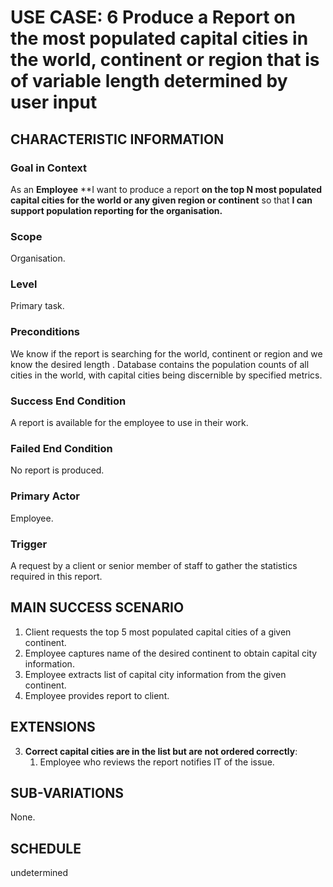 # USE CASE: 6 Produce a Report on the most populated capital cities in the world, continent or region that is of variable length determined by user input

## CHARACTERISTIC INFORMATION

### Goal in Context

As an **Employee** **I want to produce a report **on the top N most populated capital cities for the world or any given region or continent** so that **I can support population reporting for the organisation.**

### Scope

Organisation.

### Level

Primary task.

### Preconditions

We know if the report is searching for the world, continent or region and we know the desired length .  Database contains the population counts of all cities in the world, with capital cities being discernible by specified metrics.

### Success End Condition

A report is available for the employee to use in their work.

### Failed End Condition

No report is produced.

### Primary Actor

Employee.

### Trigger

A request by a client or senior member of staff to gather the statistics required in this report.

## MAIN SUCCESS SCENARIO

1. Client requests the top 5 most populated capital cities of a given continent.
2. Employee captures name of the desired continent to obtain capital city information.
3. Employee extracts list of capital city information from the given continent.
4. Employee provides report to client.

## EXTENSIONS

3. **Correct capital cities are in the list but are not ordered correctly**:
    1. Employee who reviews the report notifies IT of the issue.

## SUB-VARIATIONS

None.

## SCHEDULE

undetermined
